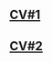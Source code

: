 [CV#1](https://andrei2708.github.io/rsschool-cv/cv)
---
[CV#2](https://andrei2708.github.io/rsschool-cv/)
---